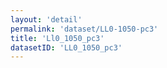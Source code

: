 ```yaml
---
layout: 'detail'
permalink: 'dataset/LL0-1050-pc3'
title: 'Ll0_1050_pc3'
datasetID: 'LL0_1050_pc3'
---
```

